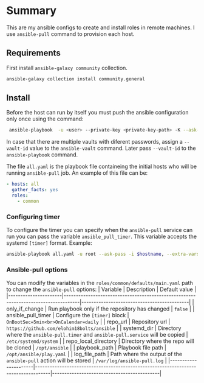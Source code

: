 # Summary
This are my ansible configs to create and install roles in remote machines. I use `ansible-pull` command to provision each host.

## Requirements
First install `ansible-galaxy community` collection.
```bash 
ansible-galaxy collection install community.general
```

## Install
Before the host can run by itself you must push the ansible configuration only once using the command:
```bash
 ansible-playbook  -u <user> --private-key <private-key-path> -K --ask-vault-pass -i host1,host2, all.yaml
```
In case that there are multiple vaults with diferent passwords, assign a `--vault-id` value to the `ansible-vault` command. Later pass `--vault-id` to the `ansible-playbook` command.

The file `all.yaml` is the playbook file containeing the initial hosts who will be running `ansible-pull` job.
An example of this file can be:
```yaml
- hosts: all
  gather_facts: yes
  roles: 
    - common
```
### Configuring timer
To configure the timer you can specify when the `ansible-pull` service can run you can pass the variable `ansible_pull_timer`. This variable accepts the systemd `[timer]` format. Example:
```bash
ansible-playbook all.yaml -u root --ask-pass -i $hostname, --extra-vars '{"ansible_pull_timer":"OnBootSec=5min\nOnCalendar=daily"}'
```

### Ansible-pull options
You can modify the variables in the `roles/common/defaults/main.yaml` path to change the `ansible-pull` options:
| Variable             | Description                                                                        | Default value                              |
|----------------------|------------------------------------------------------------------------------------|--------------------------------------------|
| only_if_change       | Run playbook only if the repository has changed                                    | `false`                                    |
| ansible_pull_timer   | Configure the `[timer]` block                                                      | `OnBootSec=5min<br>OnCalendar=daily`       |
| repo_url             | Repository url                                                                     | `https://github.com/elohim18bolts/ansible` |
| systemd_dir          | Directory where the `ansible-pull.timer` and `ansible-pull.service` will be copied | `/etc/systemd/system`                      |
| repo_local_directory | Directory where the repo will be cloned                                            | `/opt/ansible`                             |
| playbook_path        | Playbook file path                                                                 | `/opt/ansible/play.yaml`                   |
| log_file_path        | Path where the output of the `ansible-pull` action will be stored                  | `/var/log/ansible-pull.log`                |
|----------------------|------------------------------------------------------------------------------------|--------------------------------------------|

